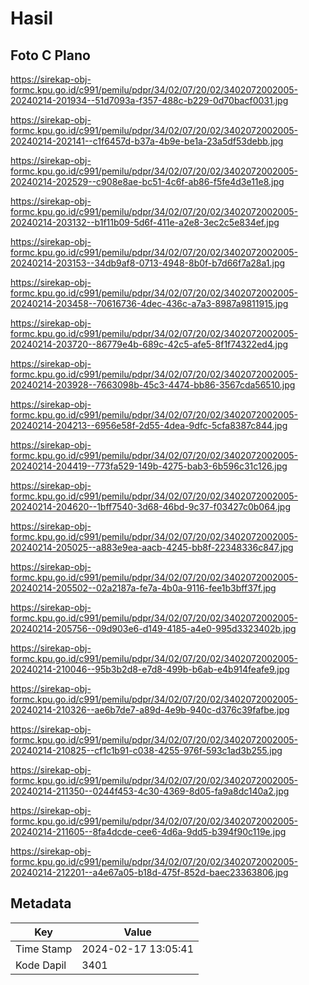 # Hasil

## Foto C Plano

https://sirekap-obj-formc.kpu.go.id/c991/pemilu/pdpr/34/02/07/20/02/3402072002005-20240214-201934--51d7093a-f357-488c-b229-0d70bacf0031.jpg

https://sirekap-obj-formc.kpu.go.id/c991/pemilu/pdpr/34/02/07/20/02/3402072002005-20240214-202141--c1f6457d-b37a-4b9e-be1a-23a5df53debb.jpg

https://sirekap-obj-formc.kpu.go.id/c991/pemilu/pdpr/34/02/07/20/02/3402072002005-20240214-202529--c908e8ae-bc51-4c6f-ab86-f5fe4d3e11e8.jpg

https://sirekap-obj-formc.kpu.go.id/c991/pemilu/pdpr/34/02/07/20/02/3402072002005-20240214-203132--b1f11b09-5d6f-411e-a2e8-3ec2c5e834ef.jpg

https://sirekap-obj-formc.kpu.go.id/c991/pemilu/pdpr/34/02/07/20/02/3402072002005-20240214-203153--34db9af8-0713-4948-8b0f-b7d66f7a28a1.jpg

https://sirekap-obj-formc.kpu.go.id/c991/pemilu/pdpr/34/02/07/20/02/3402072002005-20240214-203458--70616736-4dec-436c-a7a3-8987a9811915.jpg

https://sirekap-obj-formc.kpu.go.id/c991/pemilu/pdpr/34/02/07/20/02/3402072002005-20240214-203720--86779e4b-689c-42c5-afe5-8f1f74322ed4.jpg

https://sirekap-obj-formc.kpu.go.id/c991/pemilu/pdpr/34/02/07/20/02/3402072002005-20240214-203928--7663098b-45c3-4474-bb86-3567cda56510.jpg

https://sirekap-obj-formc.kpu.go.id/c991/pemilu/pdpr/34/02/07/20/02/3402072002005-20240214-204213--6956e58f-2d55-4dea-9dfc-5cfa8387c844.jpg

https://sirekap-obj-formc.kpu.go.id/c991/pemilu/pdpr/34/02/07/20/02/3402072002005-20240214-204419--773fa529-149b-4275-bab3-6b596c31c126.jpg

https://sirekap-obj-formc.kpu.go.id/c991/pemilu/pdpr/34/02/07/20/02/3402072002005-20240214-204620--1bff7540-3d68-46bd-9c37-f03427c0b064.jpg

https://sirekap-obj-formc.kpu.go.id/c991/pemilu/pdpr/34/02/07/20/02/3402072002005-20240214-205025--a883e9ea-aacb-4245-bb8f-22348336c847.jpg

https://sirekap-obj-formc.kpu.go.id/c991/pemilu/pdpr/34/02/07/20/02/3402072002005-20240214-205502--02a2187a-fe7a-4b0a-9116-fee1b3bff37f.jpg

https://sirekap-obj-formc.kpu.go.id/c991/pemilu/pdpr/34/02/07/20/02/3402072002005-20240214-205756--09d903e6-d149-4185-a4e0-995d3323402b.jpg

https://sirekap-obj-formc.kpu.go.id/c991/pemilu/pdpr/34/02/07/20/02/3402072002005-20240214-210046--95b3b2d8-e7d8-499b-b6ab-e4b914feafe9.jpg

https://sirekap-obj-formc.kpu.go.id/c991/pemilu/pdpr/34/02/07/20/02/3402072002005-20240214-210326--ae6b7de7-a89d-4e9b-940c-d376c39fafbe.jpg

https://sirekap-obj-formc.kpu.go.id/c991/pemilu/pdpr/34/02/07/20/02/3402072002005-20240214-210825--cf1c1b91-c038-4255-976f-593c1ad3b255.jpg

https://sirekap-obj-formc.kpu.go.id/c991/pemilu/pdpr/34/02/07/20/02/3402072002005-20240214-211350--0244f453-4c30-4369-8d05-fa9a8dc140a2.jpg

https://sirekap-obj-formc.kpu.go.id/c991/pemilu/pdpr/34/02/07/20/02/3402072002005-20240214-211605--8fa4dcde-cee6-4d6a-9dd5-b394f90c119e.jpg

https://sirekap-obj-formc.kpu.go.id/c991/pemilu/pdpr/34/02/07/20/02/3402072002005-20240214-212201--a4e67a05-b18d-475f-852d-baec23363806.jpg


## Metadata

| Key        | Value               |
| ---------- | ------------------- |
| Time Stamp | 2024-02-17 13:05:41 |
| Kode Dapil | 3401                |



